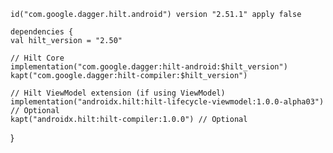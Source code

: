     id("com.google.dagger.hilt.android") version "2.51.1" apply false

    dependencies {
    val hilt_version = "2.50"

    // Hilt Core
    implementation("com.google.dagger:hilt-android:$hilt_version")
    kapt("com.google.dagger:hilt-compiler:$hilt_version")

    // Hilt ViewModel extension (if using ViewModel)
    implementation("androidx.hilt:hilt-lifecycle-viewmodel:1.0.0-alpha03") // Optional
    kapt("androidx.hilt:hilt-compiler:1.0.0") // Optional
}

